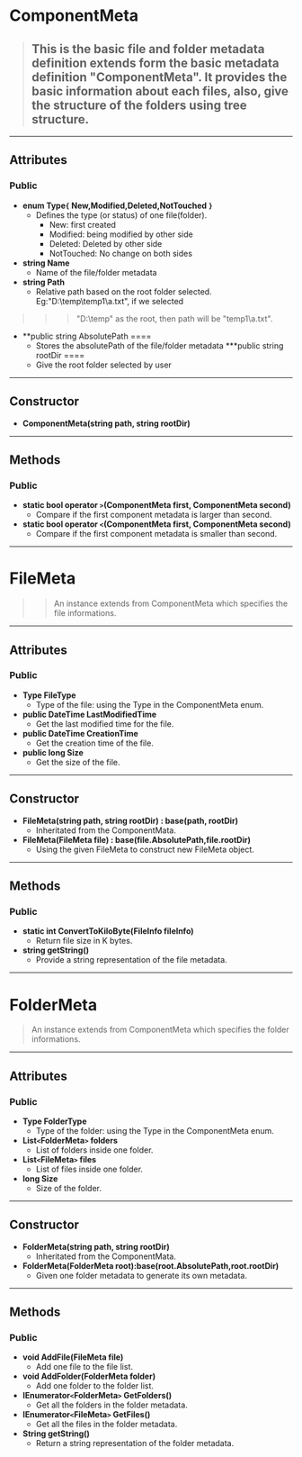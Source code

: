 # ComponentMeta #

> ## This is the basic file and folder metadata definition extends form the basic metadata definition "ComponentMeta". It provides the basic information about each files, also, give the structure of the folders using tree structure. ##


---

## Attributes ##
### Public ###
  * **enum Type`{` New,Modified,Deleted,NotTouched `}`**
    * Defines the type (or status) of one file(folder).
      * New: first created
      * Modified: being modified by other side
      * Deleted: Deleted by other side
      * NotTouched: No change on both sides
  * **string Name**
    * Name of the file/folder metadata
  * **string Path**
    * Relative path based on the root folder selected. Eg:"D:\temp\temp1\a.txt", if we selected
> > > "D:\temp" as the root, then path will be "temp1\a.txt".
  * **public string AbsolutePath ====
    * Stores the absolutePath of the file/folder metadata
  ***public string rootDir ====
    * Give the root folder selected by user

---

## Constructor ##
  * **ComponentMeta(string path, string rootDir)**

---

## Methods ##
### Public ###
  * **static bool operator `>`(ComponentMeta first, ComponentMeta second)**
    * Compare if the first component metadata is larger than second.
  * **static bool operator `<`(ComponentMeta first, ComponentMeta second)**
    * Compare if the first component metadata is smaller than second.

---

# FileMeta #

> > An instance extends from ComponentMeta which specifies the file informations.

---

## Attributes ##
### Public ###
  * **Type FileType**
    * Type of the file: using the Type in the ComponentMeta enum.
  * **public DateTime LastModifiedTime**
    * Get the last modified time for the file.
  * **public DateTime CreationTime**
    * Get the creation time of the file.
  * **public long Size**
    * Get the size of the file.

---

## Constructor ##
  * **FileMeta(string path, string rootDir) : base(path, rootDir)**
    * Inheritated from the ComponentMata.
  * **FileMeta(FileMeta file) : base(file.AbsolutePath,file.rootDir)**
    * Using the given FileMeta to construct new FileMeta object.

---

## Methods ##
### Public ###
  * **static int ConvertToKiloByte(FileInfo fileInfo)**
    * Return file size in K bytes.
  * **string getString()**
    * Provide a string representation of the file metadata.

---

# FolderMeta #

> An instance extends from ComponentMeta which specifies the folder informations.

---

## Attributes ##
### Public ###
  * **Type FolderType**
    * Type of the folder: using the Type in the ComponentMeta enum.
  * **List`<`FolderMeta`>` folders**
    * List of folders inside one folder.
  * **List`<`FileMeta`>` files**
    * List of files inside one folder.
  * **long Size**
    * Size of the folder.

---

## Constructor ##
  * **FolderMeta(string path, string rootDir)**
    * Inheritated from the ComponentMata.
  * **FolderMeta(FolderMeta root):base(root.AbsolutePath,root.rootDir)**
    * Given one folder metadata to generate its own metadata.

---

## Methods ##
### Public ###
  * **void AddFile(FileMeta file)**
    * Add one file to the file list.
  * **void AddFolder(FolderMeta folder)**
    * Add one folder to the folder list.
  * **IEnumerator`<`FolderMeta`>` GetFolders()**
    * Get all the folders in the folder metadata.
  * **IEnumerator`<`FileMeta`>` GetFiles()**
    * Get all the files in the folder metadata.
  * **String getString()**
    * Return a string representation of the folder metadata.